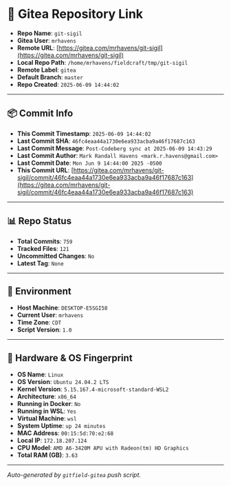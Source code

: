 # 🔗 Gitea Repository Link

- **Repo Name**: `git-sigil`
- **Gitea User**: `mrhavens`
- **Remote URL**: [https://gitea.com/mrhavens/git-sigil](https://gitea.com/mrhavens/git-sigil)
- **Local Repo Path**: `/home/mrhavens/fieldcraft/tmp/git-sigil`
- **Remote Label**: `gitea`
- **Default Branch**: `master`
- **Repo Created**: `2025-06-09 14:44:02`

---

## 📦 Commit Info

- **This Commit Timestamp**: `2025-06-09 14:44:02`
- **Last Commit SHA**: `46fc4eaa44a1730e6ea933acba9a46f17687c163`
- **Last Commit Message**: `Post-Codeberg sync at 2025-06-09 14:43:29`
- **Last Commit Author**: `Mark Randall Havens <mark.r.havens@gmail.com>`
- **Last Commit Date**: `Mon Jun 9 14:44:00 2025 -0500`
- **This Commit URL**: [https://gitea.com/mrhavens/git-sigil/commit/46fc4eaa44a1730e6ea933acba9a46f17687c163](https://gitea.com/mrhavens/git-sigil/commit/46fc4eaa44a1730e6ea933acba9a46f17687c163)

---

## 📊 Repo Status

- **Total Commits**: `759`
- **Tracked Files**: `121`
- **Uncommitted Changes**: `No`
- **Latest Tag**: `None`

---

## 🧭 Environment

- **Host Machine**: `DESKTOP-E5SGI58`
- **Current User**: `mrhavens`
- **Time Zone**: `CDT`
- **Script Version**: `1.0`

---

## 🧬 Hardware & OS Fingerprint

- **OS Name**: `Linux`
- **OS Version**: `Ubuntu 24.04.2 LTS`
- **Kernel Version**: `5.15.167.4-microsoft-standard-WSL2`
- **Architecture**: `x86_64`
- **Running in Docker**: `No`
- **Running in WSL**: `Yes`
- **Virtual Machine**: `wsl`
- **System Uptime**: `up 24 minutes`
- **MAC Address**: `00:15:5d:70:e2:68`
- **Local IP**: `172.18.207.124`
- **CPU Model**: `AMD A6-3420M APU with Radeon(tm) HD Graphics`
- **Total RAM (GB)**: `3.63`

---

_Auto-generated by `gitfield-gitea` push script._
